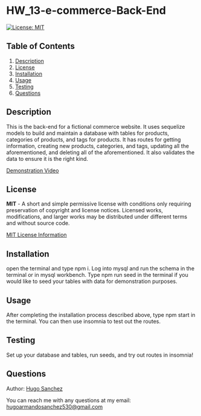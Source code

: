 # HW_13-e-commerce-Back-End

[![License: MIT](https://img.shields.io/badge/License-MIT-yellow.svg)](https://opensource.org/licenses/MIT)

## Table of Contents
<ol>
  <li><a href="#description">Description</a></li> 
<li><a href="#license">License</a></li>
  <li><a href="#installation">Installation</a></li>
  <li><a href="#usage">Usage</a></li>
  <li><a href="#testing">Testing</a></li>
  <li><a href="#questions">Questions</a></li>

</ol>

## Description
This is the back-end for a fictional commerce website. It uses sequelize models to build and maintain a database with tables for products, categories of products, and tags for products. It has routes for getting information, creating new products, categories, and tags, updating all the aforementioned, and deleting all of the aforementioned. It also validates the data to ensure it is the right kind.

[Demonstration Video](https://drive.google.com/file/d/1RVLPF_ZTGYb0m96Fq8vFHnqum1om034L/view)
    
## License
**MIT** - A short and simple permissive license with conditions only requiring preservation of copyright and license notices. Licensed works, modifications, and larger works may be distributed under different terms and without source code. 

  [MIT License Information](https://github.com/git/git-scm.com/blob/main/MIT-LICENSE.txt)
## Installation
open the terminal and type npm i. Log into mysql and run the schema in the terminal or in mysql workbench. Type npm run seed in the terminal if you would like to seed your tables with data for demonstration purposes.

## Usage
After completing the installation process described above, type npm start in the terminal. You can then use insomnia to test out the routes.

## Testing
Set up your database and tables, run seeds, and try out routes in insomnia!

## Questions
Author: [Hugo Sanchez](https://github.com/Hugo530)

You can reach me with any questions at my email: [hugoarmandosanchez530@gmail.com](mailto:hugoarmandosanchez530@gmail.com)